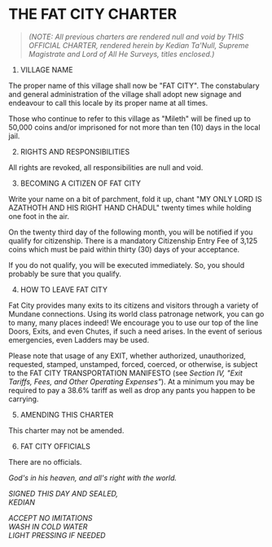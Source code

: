 # THE FAT CITY CHARTER

> _(NOTE: All previous charters are rendered null and void by THIS OFFICIAL
> CHARTER, rendered herein by Kedian Ta'Null, Supreme Magistrate and Lord of All
> He Surveys, titles enclosed.)_

1. VILLAGE NAME

  The proper name of this village shall now be "FAT CITY". The constabulary and
general administration of the village shall adopt new signage and endeavour to
call this locale by its proper name at all times.

  Those who continue to refer to this village as "Mileth" will be fined up to
50,000 coins and/or imprisoned for not more than ten (10) days in the local
jail.

2. RIGHTS AND RESPONSIBILITIES

  All rights are revoked, all responsibilities are null and void.

3. BECOMING A CITIZEN OF FAT CITY

  Write your name on a bit of parchment, fold it up, chant "MY ONLY LORD IS
AZATHOTH AND HIS RIGHT HAND CHADUL" twenty times while holding one foot in the
air.

  On the twenty third day of the following month, you will be notified if you
qualify for citizenship. There is a mandatory Citizenship Entry Fee of 3,125
coins which must be paid within thirty (30) days of your acceptance.

  If you do not qualify, you will be executed immediately. So, you should
probably be sure that you qualify.

4. HOW TO LEAVE FAT CITY

  Fat City provides many exits to its citizens and visitors through a variety of
Mundane connections. Using its world class patronage network, you can go to
many, many places indeed! We encourage you to use our top of the line Doors,
Exits, and even Chutes, if such a need arises. In the event of serious
emergencies, even Ladders may be used.

  Please note that usage of any EXIT, whether authorized, unauthorized,
requested, stamped, unstamped, forced, coerced, or otherwise, is subject to the
FAT CITY TRANSPORTATION MANIFESTO (see _Section IV, "Exit Tariffs, Fees, and
Other Operating Expenses"_). At a minimum you may be required to pay a 38.6%
tariff as well as drop any pants you happen to be carrying.

5. AMENDING THIS CHARTER

  This charter may not be amended.

6. FAT CITY OFFICIALS

  There are no officials.

_God's in his heaven, and all's right with the world._


_SIGNED THIS DAY AND SEALED,_  
_KEDIAN_  

_ACCEPT NO IMITATIONS_  
_WASH IN COLD WATER_  
_LIGHT PRESSING IF NEEDED_  
